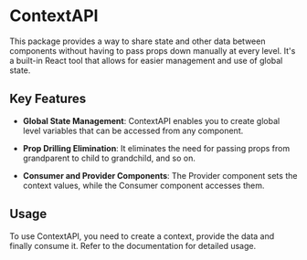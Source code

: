 # ContextAPI

This package provides a way to share state and other data between components without having to pass props down manually at every level. It's a built-in React tool that allows for easier management and use of global state.

## Key Features

- **Global State Management**: ContextAPI enables you to create global level variables that can be accessed from any component.

- **Prop Drilling Elimination**: It eliminates the need for passing props from grandparent to child to grandchild, and so on.

- **Consumer and Provider Components**: The Provider component sets the context values, while the Consumer component accesses them.

## Usage

To use ContextAPI, you need to create a context, provide the data and finally consume it. Refer to the documentation for detailed usage.
